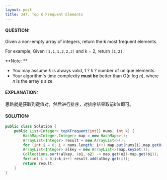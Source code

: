 ```yaml
---
layout: post
title: 347. Top K Frequent Elements
---
```


#### QUESTION:

Given a non-empty array of integers, return the **k** most frequent elements.

For example,
Given `[1,1,1,2,2,3]` and k = 2, return `[1,2]`.

**Note: **

- You may assume *k* is always valid, 1 ? *k* ? number of unique elements.
- Your algorithm's time complexity **must be** better than O(*n* log *n*), where *n* is the array's size.

#### EXPLANATION:

思路就是获取到键值对，然后进行排序，对排序结果取前k位即可。

#### SOLUTION:

```JAVA
public class Solution {
    public List<Integer> topKFrequent(int[] nums, int k) {
        HashMap<Integer,Integer> map = new HashMap<>();
        ArrayList<Integer> result = new ArrayList<>();
        for (int i = 0; i < nums.length; i++) map.put(nums[i],map.getOrDefault(nums[i],0)+1);
        ArrayList<Integer> alkey = new ArrayList<>(map.keySet());
        Collections.sort(alkey, (o1, o2) -> map.get(o2)-map.get(o1));
        for(int i = 0;i<k;i++) result.add(alkey.get(i));
        return result;
    }
}
```

